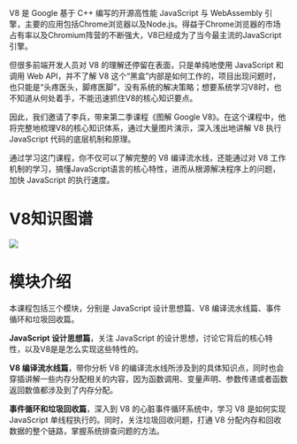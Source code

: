 V8 是 Google 基于 C++ 编写的开源高性能 JavaScript 与 WebAssembly 引擎，主要的应用包括Chrome浏览器以及Node.js。得益于Chrome浏览器的市场占有率以及Chromium阵营的不断强大，V8已经成为了当今最主流的JavaScript引擎。

但很多前端开发人员对 V8 的理解还停留在表面，只是单纯地使用 JavaScript 和调用 Web API，并不了解 V8 这个“黑盒”内部是如何工作的，项目出现问题时，也只能是“头疼医头，脚疼医脚”，没有系统的解决策略；想要系统学习V8时，也不知道从何处着手，不能迅速抓住V8的核心知识要点。

因此，我们邀请了李兵，带来第二季课程《图解 Google V8》。在这个课程中，他将完整地梳理V8的核心知识体系，通过大量图片演示，深入浅出地讲解 V8 执行 JavaScript 代码的底层机制和原理。

通过学习这门课程，你不仅可以了解完整的 V8 编译流水线，还能通过对 V8 工作机制的学习，搞懂JavaScript语言的核心特性，进而从根源解决程序上的问题，加快 JavaScript 的执行速度。

# V8知识图谱

![](https://static001.geekbang.org/resource/image/0e/10/0ea66b6ea8045a7b5eb80b38fa2d3b10.jpg)

# 模块介绍

本课程包括三个模块，分别是 JavaScript 设计思想篇、V8 编译流水线篇、事件循环和垃圾回收篇。

**JavaScript 设计思想篇**，关注 JavaScript 的设计思想，讨论它背后的核心特性，以及V8是是怎么实现这些特性的。

**V8 编译流水线篇**，带你分析 V8 的编译流水线所涉及到的具体知识点，同时也会穿插讲解一些内存分配相关的内容，因为函数调用、变量声明、参数传递或者函数返回数值都涉及到了内存分配。

**事件循环和垃圾回收篇**，深入到 V8 的心脏事件循环系统中，学习 V8 是如何实现JavaScript 单线程执行的。同时，关注垃圾回收问题，打通 V8 分配内存和回收数据的整个链路，掌握系统排查问题的方法。